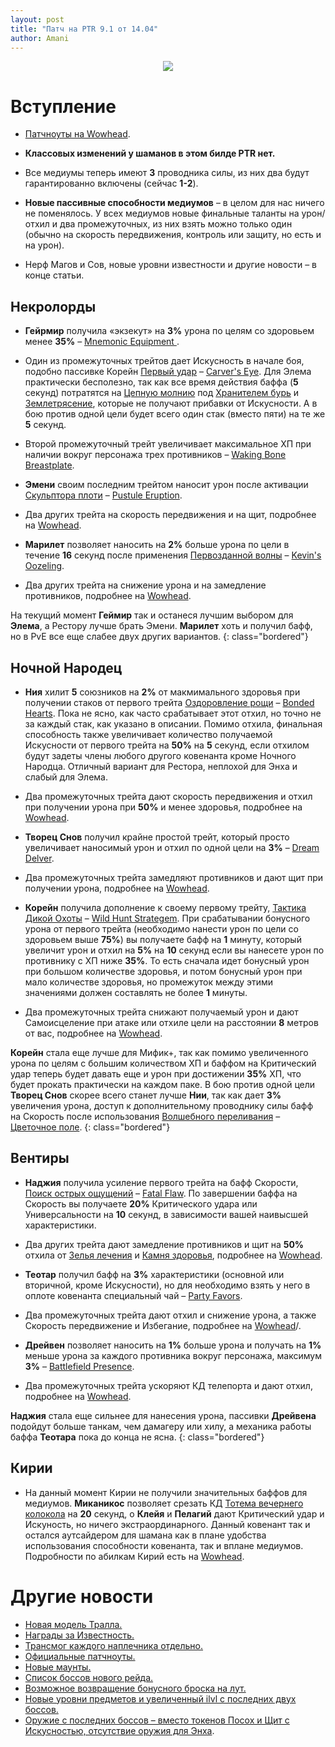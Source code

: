 ```yaml
---    
layout: post    
title: "Патч на PTR 9.1 от 14.04"    
author: Amani
---    
```


<p align="center" width="100%">
    <img src="https://cdn.discordapp.com/attachments/668009359346761748/831827177842147328/1020148.jpg"> 
</p>


# Вступление

* [Патчноуты на Wowhead](https://www.wowhead.com/news/spell-soulbind-and-class-changes-for-patch-9-1-ptr-build-38312-321828).

* **Классовых изменений у шаманов в этом билде PTR нет.**
* Все медиумы теперь имеют **3** проводника силы, из них два будут гарантированно включены (сейчас **1-2**).
* **Новые пассивные способности медиумов** – в целом для нас ничего не поменялось. У всех медиумов новые финальные таланты на урон/отхил и два промежуточных, из них взять можно только один (обычно на скорость передвижения, контроль или защиту, но есть и на урон).
* Нерф Магов и Сов, новые уровни известности и другие новости – в конце статьи.

## Некролорды

* **Гейрмир** получила «экзекут» на **3%** урона по целям со здоровьем менее **35%** – [Mnemonic Equipment
](https://ptr.wowhead.com/spell=350936).
* Один из промежуточных трейтов дает Искусность в начале боя, подобно пассивке Корейн [Первый удар](https://ru.wowhead.com/spell=325069) – [Carver's Eye](https://ptr.wowhead.com/spell=350899/). Для Элема практически бесполезно, так как все время действия баффа (**5** секунд) потратятся на [Цепную молнию](https://ru.wowhead.com/spell=188443) под [Хранителем бурь](https://ru.wowhead.com/spell=191634) и [Землетрясение](https://ru.wowhead.com/spell=61882), которые не получают прибавки от Искусности. А в бою против одной цели будет всего один стак (вместо пяти) на те же **5** секунд.
* Второй промежуточный трейт увеличивает максимальное ХП при наличии вокруг персонажа трех противников – [Waking Bone Breastplate](https://ptr.wowhead.com/spell=350935).

* **Эмени** своим последним трейтом наносит урон после активации [Скульптора плоти](https://ru.wowhead.com/spell=324631) – [Pustule Eruption](https://ptr.wowhead.com/spell=351094/).
* Два других трейта на скорость передвижения и на щит, подробнее на [Wowhead](https://www.wowhead.com/news/spell-soulbind-and-class-changes-for-patch-9-1-ptr-build-38312-321828).

* **Марилет** позволяет наносить на **2%** больше урона по цели в течение **16** секунд после применения [Первозданной волны](https://ru.wowhead.com/spell=326059) – [Kevin's Oozeling](https://ptr.wowhead.com/spell=352110/).
* Два других трейта на снижение урона и на замедление противников, подробнее на [Wowhead](https://www.wowhead.com/news/spell-soulbind-and-class-changes-for-patch-9-1-ptr-build-38312-321828).

На текущий момент **Геймир** так и останеся лучшим выбором для **Элема**, а Рестору лучше брать Эмени. **Марилет** хоть и получил бафф, но в PvE все еще слабее двух других вариантов.
{: class="bordered"}

## Ночной Народец

* **Ния** хилит  **5** союзников на **2%** от макмимального здоровья при получении стаков от первого трейта [Оздоровление рощи](https://ru.wowhead.com/spell=322721/) – [Bonded Hearts](https://ptr.wowhead.com/spell=352503/). Пока не ясно, как часто срабатывает этот отхил, но точно не за каждый стак, как указано в описании. Помимо отхила, финальная способность также увеличивает количество получаемой Искусности от первого трейта на **50%** на **5** секунд, если отхилом будут задеты члены любого другого ковенанта кроме Ночного Народца. Отличный вариант для Рестора, неплохой для Энха и слабый для Элема.
* Два промежуточных трейта дают скорость передвижения и отхил при получении урона при **50%** и менее здоровья, подробнее на [Wowhead](https://www.wowhead.com/news/spell-soulbind-and-class-changes-for-patch-9-1-ptr-build-38312-321828).

* **Творец Снов** получил крайне простой трейт, который просто увеличивает наносимый урон и отхил по одной цели на **3%** – [Dream Delver](https://ptr.wowhead.com/spell=352786/). 
* Два промежуточных трейта замедляют противников и дают щит при получении урона, подробнее на [Wowhead](https://www.wowhead.com/news/spell-soulbind-and-class-changes-for-patch-9-1-ptr-build-38312-321828).

* **Корейн** получила дополнение к своему первому трейту, [Тактика Дикой Охоты](https://ru.wowhead.com/spell=325066/) – [Wild Hunt Strategem](https://ptr.wowhead.com/spell=352805/). При срабатывании бонусного урона от первого трейта (необходимо нанести урон по цели со здоровьем выше **75%**) вы получаете бафф на **1** минуту, который увеличит урон и отхил на **5%** на **10** секунд если вы нанесете урон по противнику с ХП ниже **35%**. То есть сначала идет бонусный урон при большом количестве здоровья, и потом бонусный урон при мало количестве здоровья, но промежуток между этими значениями должен составлять не более **1** минуты.
* Два промежуточных трейта снижают получаемый урон и дают Самоисцеление при атаке или отхиле цели на расстоянии **8** метров от вас, подробнее на [Wowhead](https://www.wowhead.com/news/spell-soulbind-and-class-changes-for-patch-9-1-ptr-build-38312-321828).

**Корейн** стала еще лучше для Мифик+, так как помимо увеличенного урона по целям с большим количеством ХП и баффом на Критический удар теперь будет давать еще и урон при достижении **35%** ХП, что будет прокать практически на каждом паке. В бою против одной цели **Творец Снов** скорее всего станет лучше **Нии**, так как дает **3%** увеличения урона, доступ к дополнительному проводнику силы бафф на Скорость после использования [Волшебного переливания](https://ru.wowhead.com/spell=328923) – [Цветочное поле](https://ru.wowhead.com/spell=319191).
{: class="bordered"}

## Вентиры

* **Наджия** получила усиление первого трейта на бафф Скорости, [Поиск острых ощущений](https://ru.wowhead.com/spell=331586) – [Fatal Flaw](https://ptr.wowhead.com/spell=352373). По завершении баффа на Скорость вы получаете **20%** Критического удара или Универсальности на **10** секунд, в зависимости вашей наивысшей характеристики.
* Два других трейта дают замедление противников и щит на **50%** отхила от [Зелья лечения](https://ru.wowhead.com/spell=301578) и [Камня здоровья](https://ru.wowhead.com/item=5512), подробнее на [Wowhead](https://www.wowhead.com/news/spell-soulbind-and-class-changes-for-patch-9-1-ptr-build-38312-321828).

* **Теотар** получил бафф на **3%** характеристики (основной или вторичной, кроме Искусности), но для необходимо взять у него в оплоте ковенанта специальный чай – [Party Favors](https://ptr.wowhead.com/spell=351750).
* Два промежуточных трейта дают отхил и снижение урона, а также Скорость передвижение и Избегание, подробнее на [Wowhead](https://www.wowhead.com/news/spell-soulbind-and-class-changes-for-patch-9-1-ptr-build-38312-321828)/.

* **Дрейвен** позволяет наносить на **1%** больше урона и получать на **1%** меньше урона за каждого противника вокруг персонажа, максимум **3%** – [Battlefield Presence](https://ptr.wowhead.com/spell=352417/).
* Два промежуточных трейта ускоряют КД телепорта и дают отхил, подробнее на [Wowhead](https://www.wowhead.com/news/spell-soulbind-and-class-changes-for-patch-9-1-ptr-build-38312-321828).

**Наджия** стала еще сильнее для нанесения урона, пассивки **Дрейвена** подойдут больше танкам, чем дамагеру или хилу, а механика работы баффа **Теотара** пока до конца не ясна.
{: class="bordered"}

## Кирии

* На данный момент Кирии не получили значительных баффов для медиумов. **Миканикос** позволяет срезать КД [Тотема вечернего колокола](https://ru.wowhead.com/spell=324386) на **20** секунд, о **Клейя** и **Пелагий** дают Критический удар и Искуность, но ничего экстраординарного. Данный ковенант так и остался аутсайдером для шамана как в плане удобства использования способности ковенанта, так и вплане медиумов. Подробности по абилкам Кирий есть на [Wowhead](https://www.wowhead.com/news/spell-soulbind-and-class-changes-for-patch-9-1-ptr-build-38312-321828).

# Другие новости

* [Новая модель Тралла.](https://www.wowhead.com/news/new-thrall-model-in-patch-9-1-chains-of-domination-321811)
* [Награды за Известность.](https://www.wowhead.com/news/new-renown-rewards-and-titles-coming-in-chains-of-domination-321817)
* [Трансмог каждого наплечника отдельно.](https://www.wowhead.com/news/transmog-each-shoulder-separately-in-patch-9-1-chains-of-domination-321818)
* [Официальные патчноуты.](https://us.forums.blizzard.com/en/wow/t/910-chains-of-domination-ptr-notes/936527)
* [Новые маунты.](https://www.wowhead.com/news/all-new-mounts-in-chains-of-domination-shadowlands-patch-9-1-321823)
* [Список боссов нового рейда.](https://www.wowhead.com/news/patch-9-1-ptr-sanctum-of-domination-raid-boss-list-321831)
* [Возможное возвращение бонусного броска на лут.](https://www.wowhead.com/news/new-patch-9-1-ptr-strings-reference-bonus-rolls-321832)
* [Новые уровни предметов и увеличенный ilvl с последних двух боссов.](https://www.wowhead.com/news/last-two-bosses-of-sanctum-of-domination-drop-higher-item-level-loot-321841)
* [Оружие с последних боссов – вместо токенов Посох и Щит с Искусностью, отсутствие оружия для Энха](https://cdn.discordapp.com/attachments/737946069006286898/831792948944437258/91weapon.png).

